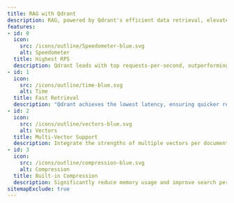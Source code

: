 ```yaml
---
title: RAG with Qdrant
description: RAG, powered by Qdrant's efficient data retrieval, elevates AI's capacity to generate rich, context-aware content across text, code, and multimedia, enhancing relevance and precision on a scalable platform. Discover why Qdrant is the perfect choice for your RAG project.
features:
- id: 0
  icon:
    src: /icons/outline/Speedometer-blue.svg
    alt: Speedometer
  title: Highest RPS
  description: Qdrant leads with top requests-per-second, outperforming alternative vector databases in various datasets by up to 4x.
- id: 1
  icon:
    src: /icons/outline/time-blue.svg
    alt: Time
  title: Fast Retrieval
  description: "Qdrant achieves the lowest latency, ensuring quicker response times in data retrieval: 3ms response for 1M Open AI embeddings."
- id: 2
  icon:
    src: /icons/outline/vectors-blue.svg
    alt: Vectors
  title: Multi-Vector Support
  description: Integrate the strengths of multiple vectors per document, such as title and body, to create search experiences your customers admire.
- id: 3
  icon:
    src: /icons/outline/compression-blue.svg
    alt: Compression
  title: Built-in Compression
  description: Significantly reduce memory usage and improve search performance and save up to 30x cost for high-dimensional vectors with Quantization.
sitemapExclude: true
---
```


